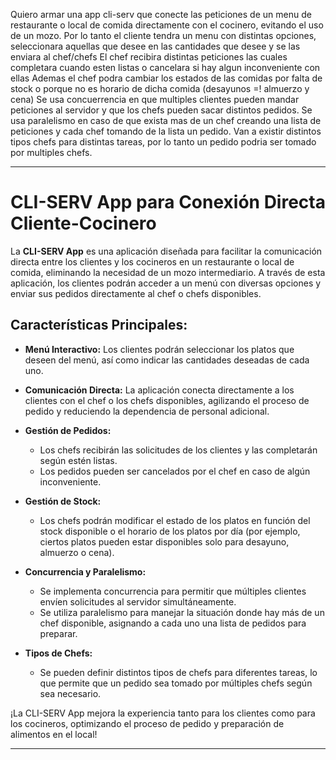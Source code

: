 Quiero armar una app cli-serv que conecte las peticiones de un menu de restaurante o local de comida directamente 
con el cocinero, evitando el uso de un mozo. Por lo tanto el cliente tendra un menu con distintas opciones, 
seleccionara aquellas que desee en las cantidades que desee y se las enviara al chef/chefs  El chef recibira distintas 
peticiones las cuales completara cuando esten listas o cancelara si hay algun inconveniente con ellas
Ademas el chef podra cambiar los estados de las comidas por falta de stock o porque no es horario de dicha comida 
(desayunos =! almuerzo y cena) Se usa concuerrencia en que multiples clientes pueden mandar peticiones al servidor y 
que los chefs pueden sacar distintos pedidos. Se usa paralelismo en caso de que exista mas de un chef creando 
una lista de peticiones y cada chef tomando de la lista un pedido. Van a existir distintos tipos chefs para distintas
tareas, por lo tanto un pedido podria ser tomado por multiples chefs. 

---

# CLI-SERV App para Conexión Directa Cliente-Cocinero

La **CLI-SERV App** es una aplicación diseñada para facilitar la comunicación directa entre los clientes y los cocineros en un restaurante o local de comida,
eliminando la necesidad de un mozo intermediario. A través de esta aplicación, los clientes podrán acceder a un menú con diversas opciones y enviar sus pedidos
directamente al chef o chefs disponibles.

## Características Principales:

- **Menú Interactivo:** Los clientes podrán seleccionar los platos que deseen del menú, así como indicar las cantidades deseadas de cada uno.

- **Comunicación Directa:** La aplicación conecta directamente a los clientes con el chef o los chefs disponibles,
agilizando el proceso de pedido y reduciendo la dependencia de personal adicional.

- **Gestión de Pedidos:**
  - Los chefs recibirán las solicitudes de los clientes y las completarán según estén listas.
  - Los pedidos pueden ser cancelados por el chef en caso de algún inconveniente.

- **Gestión de Stock:**
  - Los chefs podrán modificar el estado de los platos en función del stock disponible o el horario de los platos por día 
  (por ejemplo, ciertos platos pueden estar disponibles solo para desayuno, almuerzo o cena).

- **Concurrencia y Paralelismo:**
  - Se implementa concurrencia para permitir que múltiples clientes envíen solicitudes al servidor simultáneamente.
  - Se utiliza paralelismo para manejar la situación donde hay más de un chef disponible, asignando a cada uno una lista de pedidos para preparar.

- **Tipos de Chefs:**
  - Se pueden definir distintos tipos de chefs para diferentes tareas, lo que permite que un pedido sea tomado por múltiples chefs según sea necesario.

¡La CLI-SERV App mejora la experiencia tanto para los clientes como para los cocineros, optimizando el proceso de pedido y preparación de alimentos en el local!

---
